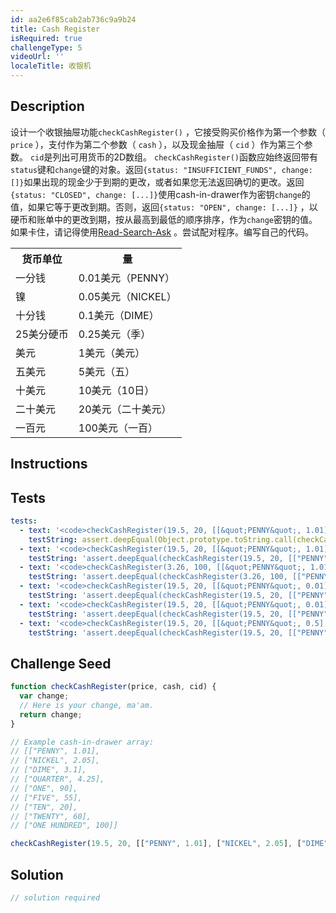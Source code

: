 ```yaml
---
id: aa2e6f85cab2ab736c9a9b24
title: Cash Register
isRequired: true
challengeType: 5
videoUrl: ''
localeTitle: 收银机
---
```


## Description
<section id="description">设计一个收银抽屉功能<code>checkCashRegister()</code> ，它接受购买价格作为第一个参数（ <code>price</code> ），支付作为第二个参数（ <code>cash</code> ），以及现金抽屉（ <code>cid</code> ）作为第三个参数。 <code>cid</code>是列出可用货币的2D数组。 <code>checkCashRegister()</code>函数应始终返回带有<code>status</code>键和<code>change</code>键的对象。返回<code>{status: &quot;INSUFFICIENT_FUNDS&quot;, change: []}</code>如果出现的现金少于到期的更改，或者如果您无法返回确切的更改。返回<code>{status: &quot;CLOSED&quot;, change: [...]}</code>使用cash-in-drawer作为密钥<code>change</code>的值，如果它等于更改到期。否则，返回<code>{status: &quot;OPEN&quot;, change: [...]}</code> ，以硬币和账单中的更改到期，按从最高到最低的顺序排序，作为<code>change</code>密钥的值。如果卡住，请记得使用<a href="http://forum.freecodecamp.org/t/how-to-get-help-when-you-are-stuck/19514" target="_blank">Read-Search-Ask</a> 。尝试配对程序。编写自己的代码。 <table class="table table-striped"><tbody><tr><th>货币单位</th><th>量</th></tr><tr><td>一分钱</td><td> 0.01美元（PENNY） </td></tr><tr><td>镍</td><td> 0.05美元（NICKEL） </td></tr><tr><td>十分钱</td><td> 0.1美元（DIME） </td></tr><tr><td> 25美分硬币</td><td> 0.25美元（季） </td></tr><tr><td>美元</td><td> 1美元（美元） </td></tr><tr><td>五美元</td><td> 5美元（五） </td></tr><tr><td>十美元</td><td> 10美元（10日） </td></tr><tr><td>二十美元</td><td> 20美元（二十美元） </td></tr><tr><td>一百元</td><td> 100美元（一百） </td></tr></tbody></table></section>

## Instructions
<section id="instructions">
</section>

## Tests
<section id='tests'>

```yml
tests:
  - text: '<code>checkCashRegister(19.5, 20, [[&quot;PENNY&quot;, 1.01], [&quot;NICKEL&quot;, 2.05], [&quot;DIME&quot;, 3.1], [&quot;QUARTER&quot;, 4.25], [&quot;ONE&quot;, 90], [&quot;FIVE&quot;, 55], [&quot;TEN&quot;, 20], [&quot;TWENTY&quot;, 60], [&quot;ONE HUNDRED&quot;, 100]])</code>应该返回一个物体。'
    testString: assert.deepEqual(Object.prototype.toString.call(checkCashRegister(19.5, 20, [["PENNY", 1.01], ["NICKEL", 2.05], ["DIME", 3.1], ["QUARTER", 4.25], ["ONE", 90], ["FIVE", 55], ["TEN", 20], ["TWENTY", 60], ["ONE HUNDRED", 100]])), '[object Object]', '<code>checkCashRegister(19.5, 20, [["PENNY", 1.01], ["NICKEL", 2.05], ["DIME", 3.1], ["QUARTER", 4.25], ["ONE", 90], ["FIVE", 55], ["TEN", 20], ["TWENTY", 60], ["ONE HUNDRED", 100]])</code> should return an object.');
  - text: '<code>checkCashRegister(19.5, 20, [[&quot;PENNY&quot;, 1.01], [&quot;NICKEL&quot;, 2.05], [&quot;DIME&quot;, 3.1], [&quot;QUARTER&quot;, 4.25], [&quot;ONE&quot;, 90], [&quot;FIVE&quot;, 55], [&quot;TEN&quot;, 20], [&quot;TWENTY&quot;, 60], [&quot;ONE HUNDRED&quot;, 100]])</code>应返回<code>{status: &quot;OPEN&quot;, change: [[&quot;QUARTER&quot;, 0.5]]}</code> 。'
    testString: 'assert.deepEqual(checkCashRegister(19.5, 20, [["PENNY", 1.01], ["NICKEL", 2.05], ["DIME", 3.1], ["QUARTER", 4.25], ["ONE", 90], ["FIVE", 55], ["TEN", 20], ["TWENTY", 60], ["ONE HUNDRED", 100]]), {status: "OPEN", change: [["QUARTER", 0.5]]}, ''<code>checkCashRegister(19.5, 20, [["PENNY", 1.01], ["NICKEL", 2.05], ["DIME", 3.1], ["QUARTER", 4.25], ["ONE", 90], ["FIVE", 55], ["TEN", 20], ["TWENTY", 60], ["ONE HUNDRED", 100]])</code> should return <code>{status: "OPEN", change: [["QUARTER", 0.5]]}</code>.'');'
  - text: '<code>checkCashRegister(3.26, 100, [[&quot;PENNY&quot;, 1.01], [&quot;NICKEL&quot;, 2.05], [&quot;DIME&quot;, 3.1], [&quot;QUARTER&quot;, 4.25], [&quot;ONE&quot;, 90], [&quot;FIVE&quot;, 55], [&quot;TEN&quot;, 20], [&quot;TWENTY&quot;, 60], [&quot;ONE HUNDRED&quot;, 100]])</code>应返回<code>{status: &quot;OPEN&quot;, change: [[&quot;TWENTY&quot;, 60], [&quot;TEN&quot;, 20], [&quot;FIVE&quot;, 15], [&quot;ONE&quot;, 1], [&quot;QUARTER&quot;, 0.5], [&quot;DIME&quot;, 0.2], [&quot;PENNY&quot;, 0.04]]}</code> 。'
    testString: 'assert.deepEqual(checkCashRegister(3.26, 100, [["PENNY", 1.01], ["NICKEL", 2.05], ["DIME", 3.1], ["QUARTER", 4.25], ["ONE", 90], ["FIVE", 55], ["TEN", 20], ["TWENTY", 60], ["ONE HUNDRED", 100]]), {status: "OPEN", change: [["TWENTY", 60], ["TEN", 20], ["FIVE", 15], ["ONE", 1], ["QUARTER", 0.5], ["DIME", 0.2], ["PENNY", 0.04]]}, ''<code>checkCashRegister(3.26, 100, [["PENNY", 1.01], ["NICKEL", 2.05], ["DIME", 3.1], ["QUARTER", 4.25], ["ONE", 90], ["FIVE", 55], ["TEN", 20], ["TWENTY", 60], ["ONE HUNDRED", 100]])</code> should return <code>{status: "OPEN", change: [["TWENTY", 60], ["TEN", 20], ["FIVE", 15], ["ONE", 1], ["QUARTER", 0.5], ["DIME", 0.2], ["PENNY", 0.04]]}</code>.'');'
  - text: '<code>checkCashRegister(19.5, 20, [[&quot;PENNY&quot;, 0.01], [&quot;NICKEL&quot;, 0], [&quot;DIME&quot;, 0], [&quot;QUARTER&quot;, 0], [&quot;ONE&quot;, 0], [&quot;FIVE&quot;, 0], [&quot;TEN&quot;, 0], [&quot;TWENTY&quot;, 0], [&quot;ONE HUNDRED&quot;, 0]])</code>应返回<code>{status: &quot;INSUFFICIENT_FUNDS&quot;, change: []}</code> 。'
    testString: 'assert.deepEqual(checkCashRegister(19.5, 20, [["PENNY", 0.01], ["NICKEL", 0], ["DIME", 0], ["QUARTER", 0], ["ONE", 0], ["FIVE", 0], ["TEN", 0], ["TWENTY", 0], ["ONE HUNDRED", 0]]), {status: "INSUFFICIENT_FUNDS", change: []}, ''<code>checkCashRegister(19.5, 20, [["PENNY", 0.01], ["NICKEL", 0], ["DIME", 0], ["QUARTER", 0], ["ONE", 0], ["FIVE", 0], ["TEN", 0], ["TWENTY", 0], ["ONE HUNDRED", 0]])</code> should return <code>{status: "INSUFFICIENT_FUNDS", change: []}</code>.'');'
  - text: '<code>checkCashRegister(19.5, 20, [[&quot;PENNY&quot;, 0.01], [&quot;NICKEL&quot;, 0], [&quot;DIME&quot;, 0], [&quot;QUARTER&quot;, 0], [&quot;ONE&quot;, 1], [&quot;FIVE&quot;, 0], [&quot;TEN&quot;, 0], [&quot;TWENTY&quot;, 0], [&quot;ONE HUNDRED&quot;, 0]])</code>应返回<code>{status: &quot;INSUFFICIENT_FUNDS&quot;, change: []}</code> 。'
    testString: 'assert.deepEqual(checkCashRegister(19.5, 20, [["PENNY", 0.01], ["NICKEL", 0], ["DIME", 0], ["QUARTER", 0], ["ONE", 1], ["FIVE", 0], ["TEN", 0], ["TWENTY", 0], ["ONE HUNDRED", 0]]), {status: "INSUFFICIENT_FUNDS", change: []}, ''<code>checkCashRegister(19.5, 20, [["PENNY", 0.01], ["NICKEL", 0], ["DIME", 0], ["QUARTER", 0], ["ONE", 1], ["FIVE", 0], ["TEN", 0], ["TWENTY", 0], ["ONE HUNDRED", 0]])</code> should return <code>{status: "INSUFFICIENT_FUNDS", change: []}</code>.'');'
  - text: '<code>checkCashRegister(19.5, 20, [[&quot;PENNY&quot;, 0.5], [&quot;NICKEL&quot;, 0], [&quot;DIME&quot;, 0], [&quot;QUARTER&quot;, 0], [&quot;ONE&quot;, 0], [&quot;FIVE&quot;, 0], [&quot;TEN&quot;, 0], [&quot;TWENTY&quot;, 0], [&quot;ONE HUNDRED&quot;, 0]])</code>应返回<code>{status: &quot;CLOSED&quot;, change: [[&quot;PENNY&quot;, 0.5], [&quot;NICKEL&quot;, 0], [&quot;DIME&quot;, 0], [&quot;QUARTER&quot;, 0], [&quot;ONE&quot;, 0], [&quot;FIVE&quot;, 0], [&quot;TEN&quot;, 0], [&quot;TWENTY&quot;, 0], [&quot;ONE HUNDRED&quot;, 0]]}</code> 。'
    testString: 'assert.deepEqual(checkCashRegister(19.5, 20, [["PENNY", 0.5], ["NICKEL", 0], ["DIME", 0], ["QUARTER", 0], ["ONE", 0], ["FIVE", 0], ["TEN", 0], ["TWENTY", 0], ["ONE HUNDRED", 0]]), {status: "CLOSED", change: [["PENNY", 0.5], ["NICKEL", 0], ["DIME", 0], ["QUARTER", 0], ["ONE", 0], ["FIVE", 0], ["TEN", 0], ["TWENTY", 0], ["ONE HUNDRED", 0]]}, ''<code>checkCashRegister(19.5, 20, [["PENNY", 0.5], ["NICKEL", 0], ["DIME", 0], ["QUARTER", 0], ["ONE", 0], ["FIVE", 0], ["TEN", 0], ["TWENTY", 0], ["ONE HUNDRED", 0]])</code> should return <code>{status: "CLOSED", change: [["PENNY", 0.5], ["NICKEL", 0], ["DIME", 0], ["QUARTER", 0], ["ONE", 0], ["FIVE", 0], ["TEN", 0], ["TWENTY", 0], ["ONE HUNDRED", 0]]}</code>.'');'

```

</section>

## Challenge Seed
<section id='challengeSeed'>

<div id='js-seed'>

```js
function checkCashRegister(price, cash, cid) {
  var change;
  // Here is your change, ma'am.
  return change;
}

// Example cash-in-drawer array:
// [["PENNY", 1.01],
// ["NICKEL", 2.05],
// ["DIME", 3.1],
// ["QUARTER", 4.25],
// ["ONE", 90],
// ["FIVE", 55],
// ["TEN", 20],
// ["TWENTY", 60],
// ["ONE HUNDRED", 100]]

checkCashRegister(19.5, 20, [["PENNY", 1.01], ["NICKEL", 2.05], ["DIME", 3.1], ["QUARTER", 4.25], ["ONE", 90], ["FIVE", 55], ["TEN", 20], ["TWENTY", 60], ["ONE HUNDRED", 100]]);

```

</div>



</section>

## Solution
<section id='solution'>

```js
// solution required
```
</section>
